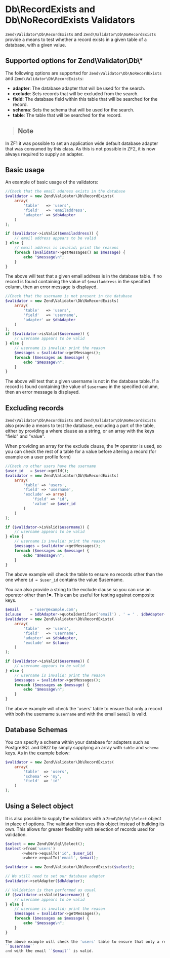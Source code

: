# Db\\RecordExists and Db\\NoRecordExists Validators

`Zend\Validator\Db\RecordExists` and `Zend\Validator\Db\NoRecordExists` provide a means to test
whether a record exists in a given table of a database, with a given value.

## Supported options for Zend\\Validator\\Db\\\*

The following options are supported for `Zend\Validator\Db\NoRecordExists` and
`Zend\Validator\Db\RecordExists`:

- **adapter**: The database adapter that will be used for the search.
- **exclude**: Sets records that will be excluded from the search.
- **field**: The database field within this table that will be searched for the record.
- **schema**: Sets the schema that will be used for the search.
- **table**: The table that will be searched for the record.

> ## Note
In ZF1 it was possible to set an application wide default database adapter that was consumed by this
class. As this is not possible in ZF2, it is now always required to supply an adapter.

## Basic usage

An example of basic usage of the validators:

```php
//Check that the email address exists in the database
$validator = new Zend\Validator\Db\RecordExists(
    array(
        'table'   => 'users',
        'field'   => 'emailaddress',
        'adapter' => $dbAdapter
    )
);

if ($validator->isValid($emailaddress)) {
    // email address appears to be valid
} else {
    // email address is invalid; print the reasons
    foreach ($validator->getMessages() as $message) {
        echo "$message\n";
    }
}
```

The above will test that a given email address is in the database table. If no record is found
containing the value of `$emailaddress` in the specified column, then an error message is displayed.

```php
//Check that the username is not present in the database
$validator = new Zend\Validator\Db\NoRecordExists(
    array(
        'table'   => 'users',
        'field'   => 'username',
        'adapter' => $dbAdapter
    )
);
if ($validator->isValid($username)) {
    // username appears to be valid
} else {
    // username is invalid; print the reason
    $messages = $validator->getMessages();
    foreach ($messages as $message) {
        echo "$message\n";
    }
}
```

The above will test that a given username is not in the database table. If a record is found
containing the value of `$username` in the specified column, then an error message is displayed.

## Excluding records

`Zend\Validator\Db\RecordExists` and `Zend\Validator\Db\NoRecordExists` also provide a means to test
the database, excluding a part of the table, either by providing a where clause as a string, or an
array with the keys "field" and "value".

When providing an array for the exclude clause, the **!=** operator is used, so you can check the
rest of a table for a value before altering a record (for example on a user profile form)

```php
//Check no other users have the username
$user_id   = $user->getId();
$validator = new Zend\Validator\Db\NoRecordExists(
    array(
        'table' => 'users',
        'field' => 'username',
        'exclude' => array(
            'field' => 'id',
            'value' => $user_id
        )
    )
);

if ($validator->isValid($username)) {
    // username appears to be valid
} else {
    // username is invalid; print the reason
    $messages = $validator->getMessages();
    foreach ($messages as $message) {
        echo "$message\n";
    }
}
```

The above example will check the table to ensure no records other than the one where `id = $user_id`
contains the value $username.

You can also provide a string to the exclude clause so you can use an operator other than **!=**.
This can be useful for testing against composite keys.

```php
$email     = 'user@example.com';
$clause    = $dbAdapter->quoteIdentifier('email') . ' = ' . $dbAdapter->quoteValue($email);
$validator = new Zend\Validator\Db\RecordExists(
    array(
        'table'   => 'users',
        'field'   => 'username',
        'adapter' => $dbAdapter,
        'exclude' => $clause
    )
);

if ($validator->isValid($username)) {
    // username appears to be valid
} else {
    // username is invalid; print the reason
    $messages = $validator->getMessages();
    foreach ($messages as $message) {
        echo "$message\n";
    }
}
```

The above example will check the 'users' table to ensure that only a record with both the username
`$username` and with the email `$email` is valid.

## Database Schemas

You can specify a schema within your database for adapters such as PostgreSQL and DB/2 by simply
supplying an array with `table` and `schema` keys. As in the example below:

```php
$validator = new Zend\Validator\Db\RecordExists(
    array(
        'table'  => 'users',
        'schema' => 'my',
        'field'  => 'id'
    )
);
```

## Using a Select object

It is also possible to supply the validators with a `Zend\Db\Sql\Select` object in place of options.
The validator then uses this object instead of building its own. This allows for greater flexibility
with selection of records used for validation.

```php
$select = new Zend\Db\Sql\Select();
$select->from('users')
       ->where->equalTo('id', $user_id)
       ->where->equalTo('email', $email);

$validator = new Zend\Validator\Db\RecordExists($select);

// We still need to set our database adapter
$validator->setAdapter($dbAdapter);

// Validation is then performed as usual
if ($validator->isValid($username)) {
    // username appears to be valid
} else {
    // username is invalid; print the reason
    $messages = $validator->getMessages();
    foreach ($messages as $message) {
        echo "$message\n";
    }
}

The above example will check the 'users' table to ensure that only a record with both the username
``$username``
and with the email ``$email`` is valid.
```
